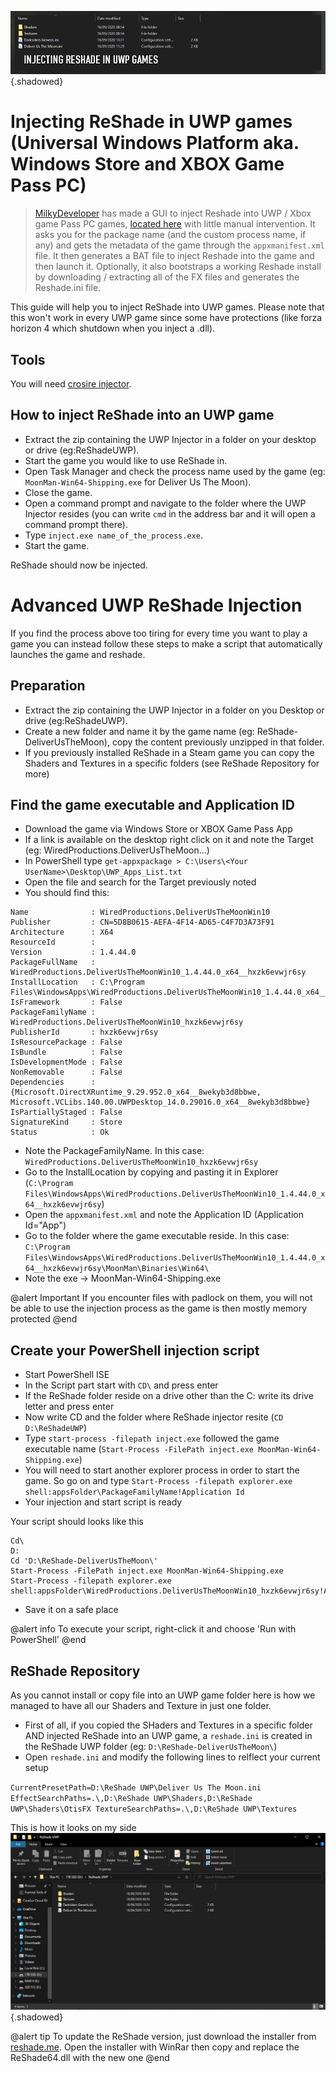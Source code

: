 ![Header](..\Images\MiscGuides\uwp_reshade_header.png){.shadowed}
 
# Injecting ReShade in UWP games (Universal Windows Platform aka. Windows Store and XBOX Game Pass PC)

> [MilkyDeveloper](https://github.com/MilkyDeveloper) has made a GUI to inject Reshade into UWP / Xbox game Pass PC games, [located here](https://github.com/MilkyDeveloper/ReshadeForUWP) with little manual intervention. It asks you for the package name (and the custom process name, if any) and gets the metadata of the game through the ```appxmanifest.xml``` file. It then generates a BAT file to inject Reshade into the game and then launch it. Optionally, it also bootstraps a working Reshade install by downloading / extracting all of the FX files and generates the Reshade.ini file.
 
This guide will help you to inject ReShade into UWP games. Please note that this won't work in every UWP game since some have protections (like forza horizon 4 which shutdown when you inject a .dll).
 
## Tools
 
You will need [crosire injector](http://www.mediafire.com/file/hb7hcuczquhqudd/file).
 
## How to inject ReShade into an UWP game
 
* Extract the zip containing the UWP Injector in a folder on your desktop or drive (eg:ReShadeUWP).
* Start the game you would like to use ReShade in.
* Open Task Manager and check the process name used by the game (eg: `MoonMan-Win64-Shipping.exe` for Deliver Us The Moon).
* Close the game.
* Open a command prompt and navigate to the folder where the UWP Injector resides (you can write `cmd` in the address bar and it will open a command prompt there).
* Type `inject.exe name_of_the_process.exe`.
* Start the game.
 
ReShade should now be injected.
 
# Advanced UWP ReShade Injection
 
If you find the process above too tiring for every time you want to play a game you can instead follow these steps to make a script that automatically launches the game and reshade.
 
## Preparation
 
* Extract the zip containing the UWP Injector in a folder on you Desktop or drive (eg:ReShadeUWP).
* Create a new folder and name it by the game name (eg: ReShade-DeliverUsTheMoon), copy the content previously unzipped in that folder.
* If you previously installed ReShade in a Steam game you can copy the Shaders and Textures in a specific folders (see ReShade Repository for more)
 
## Find the game executable and Application ID
 
*  Download the game via Windows Store or XBOX Game Pass App
* If a link is available on the desktop right click on it and note the Target (eg: WiredProductions.DeliverUsTheMoon...)
* In PowerShell type `get-appxpackage > C:\Users\<Your UserName>\Desktop\UWP_Apps_List.txt`
* Open the file and search for the Target previously noted
* You should find this:
 
```
Name              : WiredProductions.DeliverUsTheMoonWin10
Publisher         : CN=5D8B0615-AEFA-4F14-AD65-C4F7D3A73F91
Architecture      : X64
ResourceId        : 
Version           : 1.4.44.0
PackageFullName   : WiredProductions.DeliverUsTheMoonWin10_1.4.44.0_x64__hxzk6evwjr6sy
InstallLocation   : C:\Program Files\WindowsApps\WiredProductions.DeliverUsTheMoonWin10_1.4.44.0_x64__hxzk6evwjr6sy
IsFramework       : False
PackageFamilyName : WiredProductions.DeliverUsTheMoonWin10_hxzk6evwjr6sy
PublisherId       : hxzk6evwjr6sy
IsResourcePackage : False
IsBundle          : False
IsDevelopmentMode : False
NonRemovable      : False
Dependencies      : {Microsoft.DirectXRuntime_9.29.952.0_x64__8wekyb3d8bbwe, Microsoft.VCLibs.140.00.UWPDesktop_14.0.29016.0_x64__8wekyb3d8bbwe}
IsPartiallyStaged : False
SignatureKind     : Store
Status            : Ok
```
 
* Note the PackageFamilyName. In this case: `WiredProductions.DeliverUsTheMoonWin10_hxzk6evwjr6sy`
* Go to the InstallLocation by copying and pasting it in Explorer (`C:\Program Files\WindowsApps\WiredProductions.DeliverUsTheMoonWin10_1.4.44.0_x64__hxzk6evwjr6sy`)
* Open the `appxmanifest.xml` and note the Application ID (Application Id="App")
* Go to the folder where the game executable reside. In this case: `C:\Program Files\WindowsApps\WiredProductions.DeliverUsTheMoonWin10_1.4.44.0_x64__hxzk6evwjr6sy\MoonMan\Binaries\Win64\`
* Note the exe -> MoonMan-Win64-Shipping.exe

@alert Important
If you encounter files with padlock on them, you will not be able to use the injection process as the game is then mostly memory protected
@end

 
## Create your PowerShell injection script
 
* Start PowerShell ISE
* In the Script part start with `CD\` and press enter
* If the ReShade folder reside on a drive other than the C: write its drive letter and press enter
* Now write CD and the folder where ReShade injector resite (`CD D:\ReShadeUWP`)
* Type `start-process -filepath inject.exe` followed the game executable name (`Start-Process -FilePath inject.exe MoonMan-Win64-Shipping.exe`)
* You will need to start another explorer process in order to start the game. So go on and type `Start-Process -filepath explorer.exe shell:appsFolder\PackageFamilyName!Application Id`
* Your injection and start script is ready
 
Your script should looks like this
 
```
Cd\ 
D:
Cd 'D:\ReShade-DeliverUsTheMoon\' 
Start-Process -FilePath inject.exe MoonMan-Win64-Shipping.exe
Start-Process -filepath explorer.exe shell:appsFolder\WiredProductions.DeliverUsTheMoonWin10_hxzk6evwjr6sy!App
```

* Save it on a safe place

@alert info
To execute your script, right-click it and choose 'Run with PowerShell'
@end

## ReShade Repository

As you cannot install or copy file into an UWP game folder here is how we managed to have all our Shaders and Texture in just one folder.

* First of all, if you copied the SHaders and Textures in a specific folder AND injected ReShade into an UWP game, a `reshade.ini` is created in the ReShade UWP folder (eg: `D:\ReShade-DeliverUsTheMoon\`)
* Open `reshade.ini` and modify the following lines to relflect your current setup

`CurrentPresetPath=D:\ReShade UWP\Deliver Us The Moon.ini
EffectSearchPaths=.\,D:\ReShade UWP\Shaders,D:\ReShade UWP\Shaders\OtisFX
TextureSearchPaths=.\,D:\ReShade UWP\Textures`

This is how it looks on my side ![alt text](..\Images\MiscGuides\uwp_reshade_folder01.png){.shadowed}

@alert tip
To update the ReShade version, just download the installer from [reshade.me](https://reshade.me/).
Open the installer with WinRar then copy and replace the ReShade64.dll with the new one
@end

